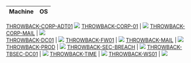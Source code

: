 Machine                                                                                                          | OS
---                                                                                                              | ---       
[THROWBACK-CORP-ADT01](https://github.com/AbdullahRizwan101/CTF-Writeups/blob/master/TryHackMe/Throwback/THROWBACK-CORP-ADT01.md)    <img src="https://i.imgur.com/8SPmSeo.gif"/>
[THROWBACK-CORP-01](https://github.com/AbdullahRizwan101/CTF-Writeups/blob/master/TryHackMe/Throwback/THROWBACK-CORP-DC01.md)  | <img src= "https://i.imgur.com/8SPmSeo.gif"/>
[THROWBACK-CORP-MAIL](https://github.com/AbdullahRizwan101/CTF-Writeups/blob/master/TryHackMe/Throwback/THROWBACK-CORP-MAIL.md) | <img src="https://i.imgur.com/hZoovNY.png"/>                                                                       
[THROWBACK-DC01](https://github.com/AbdullahRizwan101/CTF-Writeups/blob/master/TryHackMe/Throwback/THROWBACK-DC01.md) | <img src="https://i.imgur.com/8SPmSeo.gif"/>
[THROWBACK-FW01](https://github.com/AbdullahRizwan101/CTF-Writeups/blob/master/TryHackMe/Throwback/THROWBACK-FW01.md) | <img src="https://i.imgur.com/hZoovNY.png"/> 
[THROWBACK-MAIL](https://github.com/AbdullahRizwan101/CTF-Writeups/blob/master/TryHackMe/Throwback/THROWBACK-MAIL.md) | <img src="https://i.imgur.com/hZoovNY.png"/> 
[THROWBACK-PROD](https://github.com/AbdullahRizwan101/CTF-Writeups/blob/master/TryHackMe/Throwback/THROWBACK-PROD.md) | <img src="https://i.imgur.com/8SPmSeo.gif"/>
[THROWBACK-SEC-BREACH](https://github.com/AbdullahRizwan101/CTF-Writeups/blob/master/TryHackMe/Throwback/THROWBACK-SEC-BREACH.md) | <img src="https://i.imgur.com/hZoovNY.png"/>
[THROWBACK-TBSEC-DC01](https://github.com/AbdullahRizwan101/CTF-Writeups/blob/master/TryHackMe/Throwback/THROWBACK-TBSEC-DC01.md) | <img src="https://i.imgur.com/8SPmSeo.gif"/>
[THROWBACK-TIME](https://github.com/AbdullahRizwan101/CTF-Writeups/blob/master/TryHackMe/Throwback/THROWBACK-TIME.md) | <img src="https://i.imgur.com/8SPmSeo.gif"/>
[THROWBACK-WS01](https://github.com/AbdullahRizwan101/CTF-Writeups/blob/master/TryHackMe/Throwback/THROWBACK-WS01.md) | <img src="https://i.imgur.com/8SPmSeo.gif"/>

